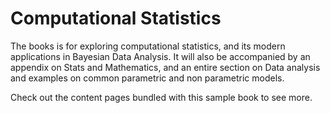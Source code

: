 # Computational Statistics

The books is for exploring computational statistics, and its modern applications in Bayesian Data Analysis. It will also be accompanied by an appendix on Stats and Mathematics, and an entire section on Data analysis and examples on common parametric and non parametric models.


Check out the content pages bundled with this sample book to see more.

```{tableofcontents}
```
